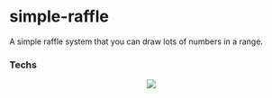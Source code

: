 # simple-raffle
A simple raffle system that you can draw lots of numbers in a range.

### Techs
<p align="center">
  <img src="https://i.ibb.co/qsKbXGG/1-q5-Tn2-Fk-Q6-Q99-Dr-MVx-Ge-Hpw.png" />  
</p>
